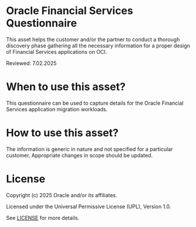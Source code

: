 # Oracle Financial Services Questionnaire

This asset helps the customer and/or the partner to conduct a thorough discovery phase gathering all the necessary information for a proper design of Financial Services applications on OCI.

Reviewed: 7.02.2025

# When to use this asset?

This questionnaire can be used to capture details for the Oracle Financial Services application migration workloads.

# How to use this asset?

The information is generic in nature and not specified for a particular customer. Appropriate changes in scope should be updated.

# License

Copyright (c) 2025 Oracle and/or its affiliates.

Licensed under the Universal Permissive License (UPL), Version 1.0.

See [LICENSE](LICENSE) for more details.



